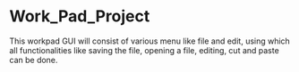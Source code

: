 # Work_Pad_Project
This workpad GUI will consist of various menu like file and edit, using which all functionalities like saving the file, opening a file, editing, cut and paste can be done.
